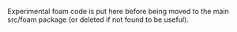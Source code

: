 Experimental foam code is put here before being moved to the main src/foam package (or deleted if not found to be useful).
